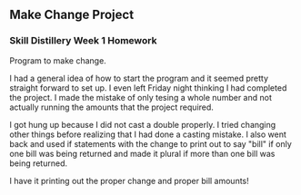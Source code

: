 ## Make Change Project

### Skill Distillery Week 1 Homework

Program to make change. 

I had a general idea of how to start the program and it seemed pretty straight forward to set up. I even left Friday night thinking I had completed the project. I made the mistake of only tesing a whole number and not actually running the amounts that the project required.

I got hung up because I did not cast a double properly. I tried changing other things before realizing that I had done a casting mistake. I also went back and used if statements with the change to print out to say "bill" if only one bill was being returned and made it plural if more than one bill was being returned. 

I have it printing out the proper change and proper bill amounts!